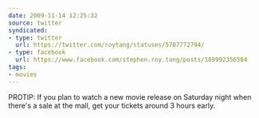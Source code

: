 ```yaml
---
date: 2009-11-14 12:25:32
source: twitter
syndicated:
- type: twitter
  url: https://twitter.com/roytang/statuses/5707772794/
- type: facebook
  url: https://www.facebook.com/stephen.roy.tang/posts/189992356584
tags:
- movies
---
```


PROTIP: If you plan to watch a new movie release on Saturday night when there's a sale at the mall, get your tickets around 3 hours early.